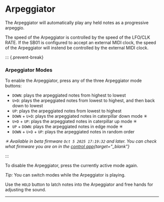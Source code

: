 # Arpeggiator

<article>

The Arpeggiator will automatically play any held notes as a progressive arpeggio.

The speed of the Arpeggiator is controlled by the speed of the LFO/CLK RATE. If the SB01 is configured to accept an external MIDI clock, the speed of the Arpeggiator will instend be controlled by the external MIDI clock.

::: {.prevent-break}

### Arpeggiator Modes

To enable the Arpeggiator, press any of the three Arpeggiator mode buttons:

- `DOWN`: plays the arpeggiated notes from highest to lowest
- `U+D`: plays the arpeggiated notes from lowest to highest, and then back down to lowest
- `UP`: plays the arpeggiated notes from lowest to highest
- `DOWN` + `U+D`: plays the arpeggiated notes in caterpillar down mode ✳
- `U+D` + `UP`: plays the arpeggiated notes in caterpillar up mode ✳
- `UP` + `DOWN`: plays the arpeggiated notes in edge mode ✳
- `DOWN` + `U+D` + `UP`: plays the arpeggiated notes in random order

*✳ Available in beta firmware `Oct 5 2025 17:19:32` and later. You can check what firmware you are on in the [control app](https://control.playsuperlative.com){target="_blank"}*

:::

To disable the Arpeggiator, press the currently active mode again.

*Tip:* You can switch modes while the Arpeggiator is playing.

Use the `HOLD` button to latch notes into the Arpeggiator and free hands for adjusting the sound.


</article>

---
